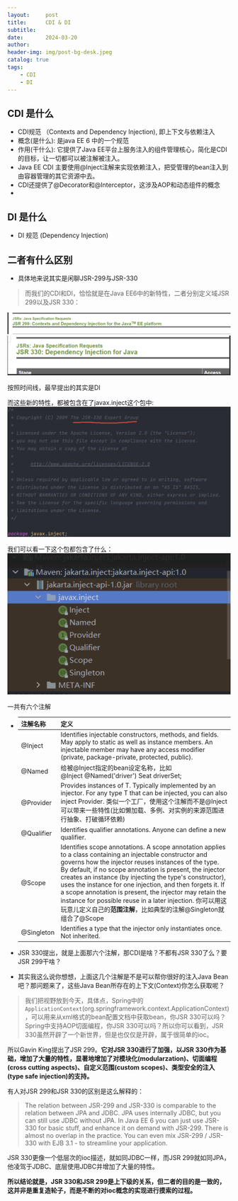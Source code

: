 ```yaml
---
layout:     post
title:      CDI & DI 
subtitle:
date:       2024-03-20
author:
header-img: img/post-bg-desk.jpeg
catalog: true
tags:
    - CDI
    - DI 
---
```


## CDI 是什么
 * CDI规范 （Contexts and Dependency Injection), 即上下文与依赖注入
 * 概念(是什么): 是java EE 6 中的一个规范
 * 作用(干什么): 它提供了Java EE平台上服务注入的组件管理核心，简化是CDI的目标，让一切都可以被注解被注入。
 * Java EE CDI 主要使用@Inject注解来实现依赖注入，把受管理的bean注入到由容器管理的其它资源中去。
 * CDI还提供了@Decorator和@Interceptor，这涉及AOP和动态组件的概念
 * 
## DI 是什么
 * DI 规范 (Dependency Injection) 

## 二者有什么区别
 * 具体地来说其实是闲聊JSR-299与JSR-330


> 而我们的CDI和DI，恰恰就是在Java EE6中的新特性，二者分别定义域JSR 299以及JSR 330：

![Image](/img/jsr299.png)
![Image](/img/jsr330.png)

按照时间线，最早提出的其实是DI

而这些新的特性，都被包含在了javax.inject这个包中:
![Image](/img/inject.png)

我们可以看一下这个包都包含了什么：
![Image](/img/annotation.png)

一共有六个注解
* |注解名称|定义|
  |---|---|
  |@Inject|Identifies injectable constructors, methods, and fields. May apply to static as well as instance members. An injectable member may have any access modifier (private, package-private, protected, public).|
  |@Named|给被@Inject指定的bean设定名称，比如@Inject @Named('driver') Seat driverSet;|
  |@Provider|Provides instances of T. Typically implemented by an injector. For any type T that can be injected, you can also inject Provider. 类似一个工厂，使用这个注解而不是@Inject可以带来一些特性(比如懒加载、多例、对实例的来源范围进行抽象、打破循环依赖)|
  |@Qualifier|Identifies qualifier annotations. Anyone can define a new qualifier.|
  |@Scope|Identifies scope annotations. A scope annotation applies to a class containing an injectable constructor and governs how the injector reuses instances of the type. By default, if no scope annotation is present, the injector creates an instance (by injecting the type's constructor), uses the instance for one injection, and then forgets it. If a scope annotation is present, the injector may retain the instance for possible reuse in a later injection. 你可以用这玩意儿定义自己的**范围注解**，比如典型的注解@Singleton就组合了@Scope|
  |@Singleton|Identifies a type that the injector only instantiates once. Not inherited.|

* JSR 330提出，就是上面那六个注解，那CDI是啥？不都有JSR 330了么？要JSR 299干啥？
* 其实我这么说你想想，上面这几个注解是不是可以帮你很好的注入Java Bean吧？那问题来了，这些Java Bean所存在的上下文(Context)你怎么获取呢？

>  我们把视野放到今天，具体点，Spring中的`ApplicationContext`(org.springframework.context.ApplicationContext)，可以用来从xml格式的bean配置文档中获取bean，你JSR 330可以吗？Spring中支持AOP切面编程，你JSR 330可以吗？所以你可以看到，JSR 330虽然开辟了一个新世界，但是也仅仅是开辟，属于很简单的ioc。


所以Gavin King提出了JSR 299。**它对JSR 330进行了加强，以JSR 330作为基础，增加了大量的特性，显著地增加了对模块化(modularzation)、切面编程(cross cutting aspects)、自定义范围(custom scopes)、类型安全的注入(type safe injection)的支持。**

有人对JSR 299和JSR 330的区别是这么解释的：

>  The relation between JSR-299 and JSR-330 is comparable to the relation between JPA and JDBC. JPA uses internally JDBC, but you can still use JDBC without JPA. In Java EE 6 you can just use JSR-330 for basic stuff, and enhance it on demand with JSR-299. There is almost no overlap in the practice. You can even mix JSR-299 / JSR-330 with EJB 3.1 - to streamline your application.

JSR 330更像一个低层次的ioc描述，就如同JDBC一样，而JSR 299就如同JPA，他凌驾于JDBC、底层使用JDBC并增加了大量的特性。

**所以结论就是，JSR 330和JSR 299是上下级的关系，但二者的目的是一致的，这并非是重复造轮子，而是不断的对ioc概念的实现进行摸索的过程。**

